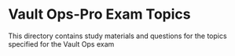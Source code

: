 # Vault Ops-Pro Exam Topics

This directory contains study materials and questions for the topics specified for the Vault Ops exam